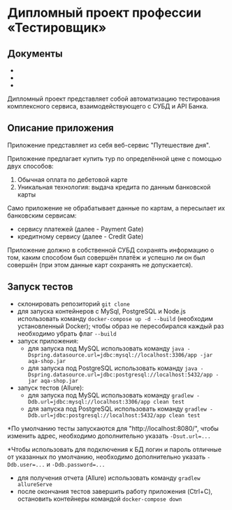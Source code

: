 # Дипломный проект профессии «Тестировщик»

## Документы

* [План автоматизации]: https://github.com/cat-e/AQA.Diploma/blob/main/plan.md
* [Отчет по итогам тестирования]: https://github.com/cat-e/AQA.Diploma/blob/main/report.md
* [Отчет по итогам автоматизации]: https://github.com/cat-e/AQA.Diploma/blob/main/summary.md


Дипломный проект представляет собой автоматизацию тестирования комплексного сервиса, взаимодействующего с СУБД и API Банка.

## Описание приложения
Приложение представляет из себя веб-сервис "Путешествие дня".

Приложение предлагает купить тур по определённой цене с помощью двух способов:

1. Обычная оплата по дебетовой карте
1. Уникальная технология: выдача кредита по данным банковской карты

Само приложение не обрабатывает данные по картам, а пересылает их банковским сервисам:

- сервису платежей (далее - Payment Gate)
- кредитному сервису (далее - Credit Gate)

Приложение должно в собственной СУБД сохранять информацию о том, каким способом был совершён платёж и успешно ли он был совершён (при этом данные карт сохранять не допускается).

## Запуск тестов
- склонировать репозиторий `git clone`
- для запуска контейнеров с MySql, PostgreSQL и Node.js использовать команду `docker-compose up -d --build` (необходим установленный Docker); чтобы образ не пересобирался каждый раз необходимо убрать флаг `--build`
- запуск приложения:
  - для запуска под MySQL использовать команду
`java -Dspring.datasource.url=jdbc:mysql://localhost:3306/app -jar aqa-shop.jar` 
   - для запуска под PostgreSQL использовать команду
`java -Dspring.datasource.url=jdbc:postgresql://localhost:5432/app -jar aqa-shop.jar`
- запуск тестов (Allure):
  - для запуска под MySQL использовать команду
`gradlew -Ddb.url=jdbc:mysql://localhost:3306/app clean test` 
  - для запуска под PostgreSQL использовать команду
`gradlew -Ddb.url=jdbc:postgresql://localhost:5432/app clean test`

*По умолчанию тесты запускаются для "http://localhost:8080/", чтобы изменить адрес, необходимо дополнительно указать `-Dsut.url=...`

*Чтобы использовать для подключения к БД логин и пароль отличные от указанных по умолчанию, необходимо дополнительно указать `-Ddb.user=...` и `-Ddb.password=...`

- для получения отчета (Allure) использовать команду `gradlew allureServe` 
- после окончания тестов завершить работу приложения (Ctrl+C), остановить контейнеры командой `docker-compose down`